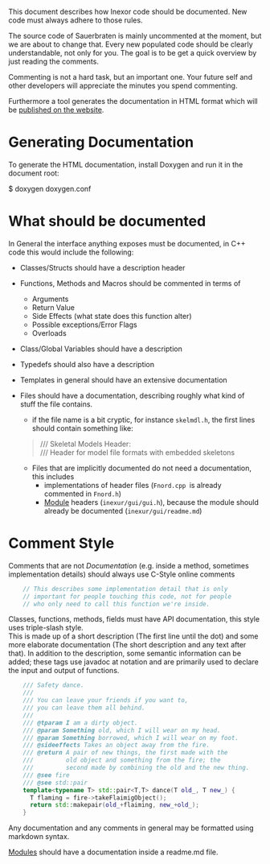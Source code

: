 This document describes how Inexor code should be documented.
New code must always adhere to those rules.

The source code of Sauerbraten is mainly uncommented at the moment, but we are about to change that. Every new populated code should be clearly understandable, not only for you. The goal is to be get a quick overview by just reading the comments.

Commenting is not a hard task, but an important one. Your future self and other developers will appreciate the minutes you spend commenting.

Furthermore a tool generates the documentation in HTML format which will be [published on the website](https://docs.inexor.org).

# Generating Documentation

To generate the HTML documentation, install Doxygen and
run it in the document root:

  $ doxygen doxygen.conf

# What should be documented

In General the interface anything exposes must be documented,
in C++ code this would include the following:

* Classes/Structs should have a description header
* Functions, Methods and Macros should be commented in terms of
  + Arguments
  + Return Value
  + Side Effects (what state does this function alter)
  + Possible exceptions/Error Flags
  + Overloads
* Class/Global Variables should have a description
* Typedefs should also have a description
* Templates in general should have an extensive documentation
* Files should have a documentation, describing roughly what kind of stuff the file contains.
  + if the file name is a bit cryptic, for instance `skelmdl.h`, the first lines should contain something like:
  > /// Skeletal Models Header:  
    /// Header for model file formats with embedded skeletons

  + Files that are implicitly documented do not need a documentation, this includes
    - implementations of header files (`Fnord.cpp `is already commented in `Fnord.h`)
    - [Module][2] headers (`inexur/gui/gui.h`), because the module should already be documented (`inexur/gui/readme.md`)

# Comment Style

Comments that are not _Documentation_ (e.g. inside a method, sometimes implementation details) should always use C-Style online comments

```cpp
    // This describes some implementation detail that is only
    // important for people touching this code, not for people
    // who only need to call this function we're inside.
```

Classes, functions, methods, fields must have API documentation,
this style uses triple-slash style.  
This is made up of a short description (The first line until
the dot) and some more elaborate documentation (The short
description and any text after that).
In addition to the description, some semantic information can
be added; these tags use javadoc at notation and are primarily
used to declare the input and output of functions.

```cpp
    /// Safety dance.
    ///
    /// You can leave your friends if you want to,
    /// you can leave them all behind.
    ///
    /// @tparam I am a dirty object.
    /// @param Something old, which I will wear on my head.
    /// @param Something borrowed, which I will wear on my foot.
    /// @sideeffects Takes an object away from the fire.
    /// @return A pair of new things, the first made with the
    ///         old object and something from the fire; the
    ///         second made by combining the old and the new thing.
    /// @see fire
    /// @see std::pair
    template<typename T> std::pair<T,T> dance(T old_, T new_) {
      T flaming = fire->takeFlaimigObject();
      return std::makepair(old_+flaiming, new_+old_);
    }
```

Any documentation and any comments in general may be formatted using markdown syntax.

[Modules][2] should have a documentation inside a readme.md file.

[2]: https://github.com/inexorgame/code/issues/70 "Suggestion for a code module structure"

